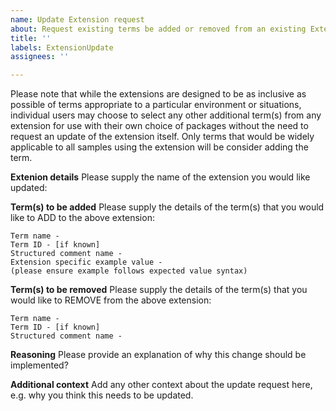 ```yaml
---
name: Update Extension request
about: Request existing terms be added or removed from an existing Extension. (NB for new terms please use the request new term ticket template)
title: ''
labels: ExtensionUpdate
assignees: ''

---
```

Please note that while the extensions are designed to be as inclusive as possible of terms appropriate to a particular environment or situations, individual users may choose to select any other additional term(s) from any extension for use with their own choice of packages without the need to request an update of the extension itself.
Only terms that would be widely applicable to all samples using the extension will be consider adding the term.


**Extenion details**
Please supply the name of the extension you would like updated: 

**Term(s) to be added**
Please supply the details of the term(s) that you would like to ADD to the above extension:
```
Term name - 
Term ID - [if known]
Structured comment name - 
Extension specific example value -
(please ensure example follows expected value syntax)
```

**Term(s) to be removed**
Please supply the details of the term(s) that you would like to REMOVE from the above extension:
```
Term name - 
Term ID - [if known]
Structured comment name - 
```

**Reasoning**
Please provide an explanation of why this change should be implemented?


**Additional context**
Add any other context about the update request here, e.g. why you think this needs to be updated.